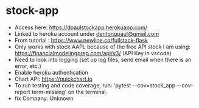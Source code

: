 # stock-app
- Access here: https://dpaulstockapp.herokuapp.com/
- Linked to heroku account under dentongpaul@gmail.com
- From tutorial : https://www.newline.co/fullstack-flask
- Only works with stock AAPL because of the free API stock I am using: https://financialmodelingprep.com/api/v3/ (API Key in vscode)
- Need to look into logging (set up log files, send email when there is an error, etc.)
- Enable heroku authentication
- Chart API: https://quickchart.io
- To run testing and code coverage, run: 'pytest --cov=stock_app --cov-report term-missing' on the terminal.
- fix Company: Unknown